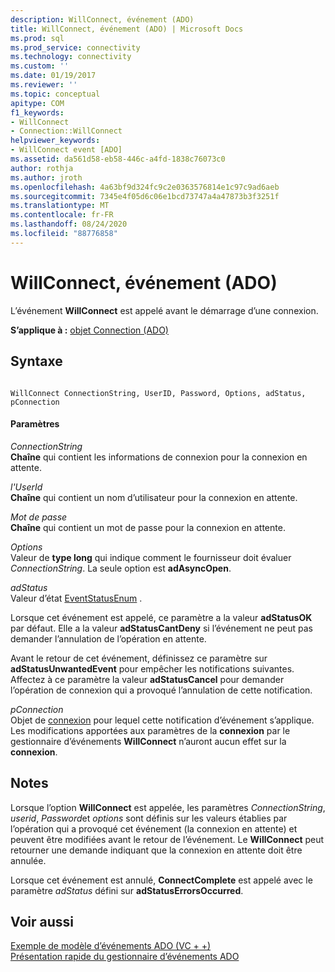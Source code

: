 ```yaml
---
description: WillConnect, événement (ADO)
title: WillConnect, événement (ADO) | Microsoft Docs
ms.prod: sql
ms.prod_service: connectivity
ms.technology: connectivity
ms.custom: ''
ms.date: 01/19/2017
ms.reviewer: ''
ms.topic: conceptual
apitype: COM
f1_keywords:
- WillConnect
- Connection::WillConnect
helpviewer_keywords:
- WillConnect event [ADO]
ms.assetid: da561d58-eb58-446c-a4fd-1838c76073c0
author: rothja
ms.author: jroth
ms.openlocfilehash: 4a63bf9d324fc9c2e0363576814e1c97c9ad6aeb
ms.sourcegitcommit: 7345e4f05d6c06e1bcd73747a4a47873b3f3251f
ms.translationtype: MT
ms.contentlocale: fr-FR
ms.lasthandoff: 08/24/2020
ms.locfileid: "88776858"
---
```

# <a name="willconnect-event-ado"></a>WillConnect, événement (ADO)
L’événement **WillConnect** est appelé avant le démarrage d’une connexion.  
  
 **S’applique à :** [objet Connection (ADO)](./connection-object-ado.md)  
  
## <a name="syntax"></a>Syntaxe  
  
```  
  
WillConnect ConnectionString, UserID, Password, Options, adStatus, pConnection  
```  
  
#### <a name="parameters"></a>Paramètres  
 *ConnectionString*  
 **Chaîne** qui contient les informations de connexion pour la connexion en attente.  
  
 *l'UserId*  
 **Chaîne** qui contient un nom d’utilisateur pour la connexion en attente.  
  
 *Mot de passe*  
 **Chaîne** qui contient un mot de passe pour la connexion en attente.  
  
 *Options*  
 Valeur de **type long** qui indique comment le fournisseur doit évaluer *ConnectionString*. La seule option est **adAsyncOpen**.  
  
 *adStatus*  
 Valeur d’état [EventStatusEnum](./eventstatusenum.md) .  
  
 Lorsque cet événement est appelé, ce paramètre a la valeur **adStatusOK** par défaut. Elle a la valeur **adStatusCantDeny** si l’événement ne peut pas demander l’annulation de l’opération en attente.  
  
 Avant le retour de cet événement, définissez ce paramètre sur **adStatusUnwantedEvent** pour empêcher les notifications suivantes. Affectez à ce paramètre la valeur **adStatusCancel** pour demander l’opération de connexion qui a provoqué l’annulation de cette notification.  
  
 *pConnection*  
 Objet de [connexion](./connection-object-ado.md) pour lequel cette notification d’événement s’applique. Les modifications apportées aux paramètres de la **connexion** par le gestionnaire d’événements **WillConnect** n’auront aucun effet sur la **connexion**.  
  
## <a name="remarks"></a>Notes  
 Lorsque l’option **WillConnect** est appelée, les paramètres *ConnectionString*, *userid*, *Password*et *options* sont définis sur les valeurs établies par l’opération qui a provoqué cet événement (la connexion en attente) et peuvent être modifiées avant le retour de l’événement. Le **WillConnect** peut retourner une demande indiquant que la connexion en attente doit être annulée.  
  
 Lorsque cet événement est annulé, **ConnectComplete** est appelé avec le paramètre *adStatus* défini sur **adStatusErrorsOccurred**.  
  
## <a name="see-also"></a>Voir aussi  
 [Exemple de modèle d’événements ADO (VC + +)](./ado-events-model-example-vc.md)   
 [Présentation rapide du gestionnaire d’événements ADO](../../guide/data/ado-event-handler-summary.md)